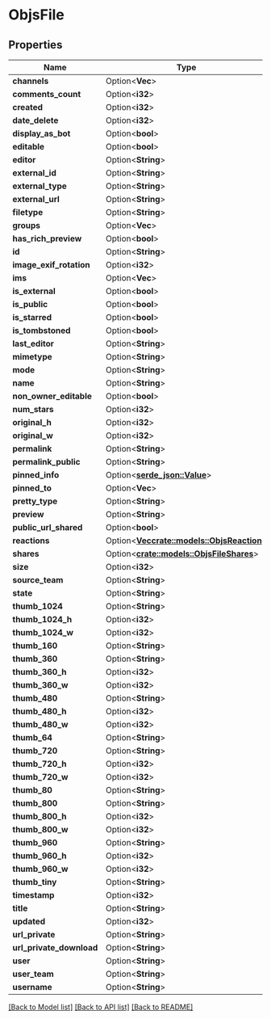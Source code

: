 # ObjsFile

## Properties

Name | Type | Description | Notes
------------ | ------------- | ------------- | -------------
**channels** | Option<**Vec<String>**> |  | [optional]
**comments_count** | Option<**i32**> |  | [optional]
**created** | Option<**i32**> |  | [optional]
**date_delete** | Option<**i32**> |  | [optional]
**display_as_bot** | Option<**bool**> |  | [optional]
**editable** | Option<**bool**> |  | [optional]
**editor** | Option<**String**> |  | [optional]
**external_id** | Option<**String**> |  | [optional]
**external_type** | Option<**String**> |  | [optional]
**external_url** | Option<**String**> |  | [optional]
**filetype** | Option<**String**> |  | [optional]
**groups** | Option<**Vec<String>**> |  | [optional]
**has_rich_preview** | Option<**bool**> |  | [optional]
**id** | Option<**String**> |  | [optional]
**image_exif_rotation** | Option<**i32**> |  | [optional]
**ims** | Option<**Vec<String>**> |  | [optional]
**is_external** | Option<**bool**> |  | [optional]
**is_public** | Option<**bool**> |  | [optional]
**is_starred** | Option<**bool**> |  | [optional]
**is_tombstoned** | Option<**bool**> |  | [optional]
**last_editor** | Option<**String**> |  | [optional]
**mimetype** | Option<**String**> |  | [optional]
**mode** | Option<**String**> |  | [optional]
**name** | Option<**String**> |  | [optional]
**non_owner_editable** | Option<**bool**> |  | [optional]
**num_stars** | Option<**i32**> |  | [optional]
**original_h** | Option<**i32**> |  | [optional]
**original_w** | Option<**i32**> |  | [optional]
**permalink** | Option<**String**> |  | [optional]
**permalink_public** | Option<**String**> |  | [optional]
**pinned_info** | Option<[**serde_json::Value**](.md)> |  | [optional]
**pinned_to** | Option<**Vec<String>**> |  | [optional]
**pretty_type** | Option<**String**> |  | [optional]
**preview** | Option<**String**> |  | [optional]
**public_url_shared** | Option<**bool**> |  | [optional]
**reactions** | Option<[**Vec<crate::models::ObjsReaction>**](objs_reaction.md)> |  | [optional]
**shares** | Option<[**crate::models::ObjsFileShares**](objs_file_shares.md)> |  | [optional]
**size** | Option<**i32**> |  | [optional]
**source_team** | Option<**String**> |  | [optional]
**state** | Option<**String**> |  | [optional]
**thumb_1024** | Option<**String**> |  | [optional]
**thumb_1024_h** | Option<**i32**> |  | [optional]
**thumb_1024_w** | Option<**i32**> |  | [optional]
**thumb_160** | Option<**String**> |  | [optional]
**thumb_360** | Option<**String**> |  | [optional]
**thumb_360_h** | Option<**i32**> |  | [optional]
**thumb_360_w** | Option<**i32**> |  | [optional]
**thumb_480** | Option<**String**> |  | [optional]
**thumb_480_h** | Option<**i32**> |  | [optional]
**thumb_480_w** | Option<**i32**> |  | [optional]
**thumb_64** | Option<**String**> |  | [optional]
**thumb_720** | Option<**String**> |  | [optional]
**thumb_720_h** | Option<**i32**> |  | [optional]
**thumb_720_w** | Option<**i32**> |  | [optional]
**thumb_80** | Option<**String**> |  | [optional]
**thumb_800** | Option<**String**> |  | [optional]
**thumb_800_h** | Option<**i32**> |  | [optional]
**thumb_800_w** | Option<**i32**> |  | [optional]
**thumb_960** | Option<**String**> |  | [optional]
**thumb_960_h** | Option<**i32**> |  | [optional]
**thumb_960_w** | Option<**i32**> |  | [optional]
**thumb_tiny** | Option<**String**> |  | [optional]
**timestamp** | Option<**i32**> |  | [optional]
**title** | Option<**String**> |  | [optional]
**updated** | Option<**i32**> |  | [optional]
**url_private** | Option<**String**> |  | [optional]
**url_private_download** | Option<**String**> |  | [optional]
**user** | Option<**String**> |  | [optional]
**user_team** | Option<**String**> |  | [optional]
**username** | Option<**String**> |  | [optional]

[[Back to Model list]](../README.md#documentation-for-models) [[Back to API list]](../README.md#documentation-for-api-endpoints) [[Back to README]](../README.md)


